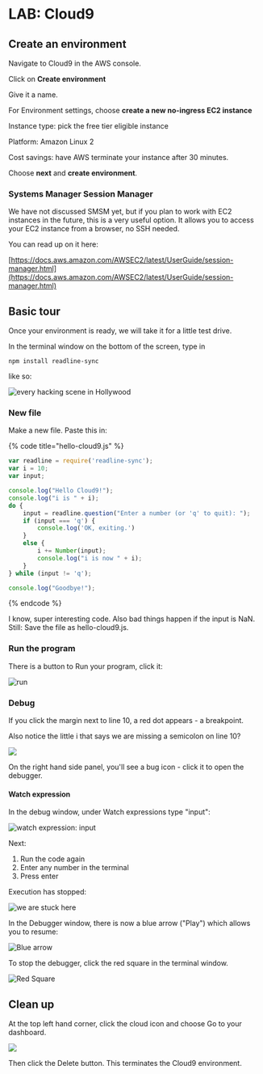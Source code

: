 # LAB: Cloud9

## Create an environment

Navigate to Cloud9 in the AWS console.&#x20;

Click on **Create environment**

Give it a name.

For Environment settings, choose **create a new no-ingress EC2 instance**

Instance type: pick the free tier eligible instance

Platform: Amazon Linux 2

Cost savings: have AWS terminate your instance after 30 minutes.&#x20;

Choose **next** and **create environment**.

### Systems Manager Session Manager

We have not discussed SMSM yet, but if you plan to work with EC2 instances in the future, this is a very useful option. It allows you to access your EC2 instance from a browser, no SSH needed.&#x20;

You can read up on it here:&#x20;

[https://docs.aws.amazon.com/AWSEC2/latest/UserGuide/session-manager.html](https://docs.aws.amazon.com/AWSEC2/latest/UserGuide/session-manager.html)

## Basic tour

Once your environment is ready, we will take it for a little test drive.&#x20;

In the terminal window on the bottom of the screen, type in&#x20;

```
npm install readline-sync
```

like so:

![every hacking scene in Hollywood](<../../../.gitbook/assets/image (393).png>)

### New file

Make a new file. Paste this in:

{% code title="hello-cloud9.js" %}
```javascript
var readline = require('readline-sync'); 
var i = 10; 
var input;

console.log("Hello Cloud9!"); 
console.log("i is " + i);
do { 
    input = readline.question("Enter a number (or 'q' to quit): "); 
    if (input === 'q') { 
        console.log('OK, exiting.')
    } 
    else { 
        i += Number(input); 
        console.log("i is now " + i); 
    } 
} while (input != 'q');

console.log("Goodbye!");
```
{% endcode %}

I know, super interesting code. Also bad things happen if the input is NaN. Still: Save the file as hello-cloud9.js.

### Run the program&#x20;

There is a button to Run your program, click it:

![run ](<../../../.gitbook/assets/image (7).png>)

### Debug

If you click the margin next to line 10, a red dot appears - a breakpoint.

Also notice the little i that says we are missing a semicolon on line 10?&#x20;

![](<../../../.gitbook/assets/image (261).png>)

On the right hand side panel, you'll see a bug icon - click it to open the debugger.&#x20;

#### Watch expression&#x20;

In the debug window, under Watch expressions type "input":

![watch expression: input](<../../../.gitbook/assets/image (462).png>)

Next:

1. Run the code again&#x20;
2. Enter any number in the terminal&#x20;
3. Press enter

Execution has stopped:

![we are stuck here](<../../../.gitbook/assets/image (61).png>)

In the Debugger window, there is now a blue arrow ("Play") which allows you to resume:

![Blue arrow](<../../../.gitbook/assets/image (293).png>)

To stop the debugger, click the red square in the terminal window.

![Red Square](<../../../.gitbook/assets/image (21).png>)

## Clean up&#x20;

At the top left hand corner, click the cloud icon and choose Go to your dashboard.

![](<../../../.gitbook/assets/image (271).png>)

Then click the Delete button. This terminates the Cloud9 environment.&#x20;
